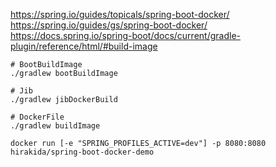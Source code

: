 https://spring.io/guides/topicals/spring-boot-docker/  
https://spring.io/guides/gs/spring-boot-docker/  
https://docs.spring.io/spring-boot/docs/current/gradle-plugin/reference/html/#build-image  

```
# BootBuildImage
./gradlew bootBuildImage

# Jib
./gradlew jibDockerBuild 

# DockerFile
./gradlew buildImage

docker run [-e "SPRING_PROFILES_ACTIVE=dev"] -p 8080:8080 hirakida/spring-boot-docker-demo
```

